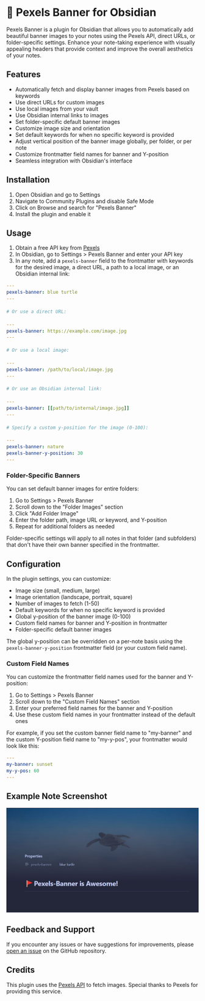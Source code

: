 # 🚩 Pexels Banner for Obsidian

Pexels Banner is a plugin for Obsidian that allows you to automatically add beautiful banner images to your notes using the Pexels API, direct URLs, or folder-specific settings. Enhance your note-taking experience with visually appealing headers that provide context and improve the overall aesthetics of your notes.

## Features

- Automatically fetch and display banner images from Pexels based on keywords
- Use direct URLs for custom images
- Use local images from your vault
- Use Obsidian internal links to images
- Set folder-specific default banner images
- Customize image size and orientation
- Set default keywords for when no specific keyword is provided
- Adjust vertical position of the banner image globally, per folder, or per note
- Customize frontmatter field names for banner and Y-position
- Seamless integration with Obsidian's interface

## Installation

1. Open Obsidian and go to Settings
2. Navigate to Community Plugins and disable Safe Mode
3. Click on Browse and search for "Pexels Banner"
4. Install the plugin and enable it

## Usage

1. Obtain a free API key from [Pexels](https://www.pexels.com/api/)
2. In Obsidian, go to Settings > Pexels Banner and enter your API key
3. In any note, add a `pexels-banner` field to the frontmatter with keywords for the desired image, a direct URL, a path to a local image, or an Obsidian internal link:

```yaml
---
pexels-banner: blue turtle
---

# Or use a direct URL:

---
pexels-banner: https://example.com/image.jpg
---

# Or use a local image:

---
pexels-banner: /path/to/local/image.jpg
---

# Or use an Obsidian internal link:

---
pexels-banner: [[path/to/internal/image.jpg]]
---

# Specify a custom y-position for the image (0-100):

---
pexels-banner: nature
pexels-banner-y-position: 30
---
```

### Folder-Specific Banners

You can set default banner images for entire folders:

1. Go to Settings > Pexels Banner
2. Scroll down to the "Folder Images" section
3. Click "Add Folder Image"
4. Enter the folder path, image URL or keyword, and Y-position
5. Repeat for additional folders as needed

Folder-specific settings will apply to all notes in that folder (and subfolders) that don't have their own banner specified in the frontmatter.

## Configuration

In the plugin settings, you can customize:

- Image size (small, medium, large)
- Image orientation (landscape, portrait, square)
- Number of images to fetch (1-50)
- Default keywords for when no specific keyword is provided
- Global y-position of the banner image (0-100)
- Custom field names for banner and Y-position in frontmatter
- Folder-specific default banner images

The global y-position can be overridden on a per-note basis using the `pexels-banner-y-position` frontmatter field (or your custom field name).

### Custom Field Names

You can customize the frontmatter field names used for the banner and Y-position:

1. Go to Settings > Pexels Banner
2. Scroll down to the "Custom Field Names" section
3. Enter your preferred field names for the banner and Y-position
4. Use these custom field names in your frontmatter instead of the default ones

For example, if you set the custom banner field name to "my-banner" and the custom Y-position field name to "my-y-pos", your frontmatter would look like this:

```yaml
---
my-banner: sunset
my-y-pos: 60
---
```

## Example Note Screenshot

![example](example.jpg)

## Feedback and Support

If you encounter any issues or have suggestions for improvements, please [open an issue](https://github.com/jparkerweb/pexels-banner/issues) on the GitHub repository.

## Credits

This plugin uses the [Pexels API](https://www.pexels.com/api/) to fetch images. Special thanks to Pexels for providing this service.

